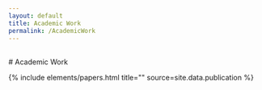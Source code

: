 ```yaml
---
layout: default
title: Academic Work
permalink: /AcademicWork
---
```

<br>
# Academic Work

<br> 
   
{% include elements/papers.html title="" source=site.data.publication %}